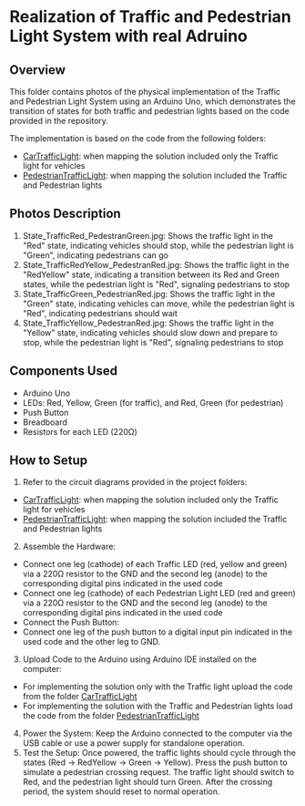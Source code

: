 # Realization of Traffic and Pedestrian Light System with real Adruino

## Overview

This folder contains photos of the physical implementation of the Traffic and Pedestrian Light System using an Arduino Uno, which demonstrates the transition of states for both traffic and pedestrian lights based on the code provided in the repository.

The implementation is based on the code from the following folders:
- [CarTrafficLight](../CarTrafficLight/TrafficLight.cpp): when mapping the solution included only the Traffic light for vehicles 
- [PedestrianTrafficLight](../PedestrianTrafficLight/TrafficAndPedestrianLights.cpp): when mapping the solution included the Traffic and Pedestrian lights 

## Photos Description

1) State_TrafficRed_PedestranGreen.jpg: Shows the traffic light in the "Red" state, indicating vehicles should stop, while the pedestrian light is "Green", indicating pedestrians can go
2) State_TrafficRedYellow_PedestranRed.jpg: Shows the traffic light in the "RedYellow" state, indicating a transition between its Red and Green states, while the pedestrian light is "Red", signaling pedestrians to stop
3) State_TrafficGreen_PedestrianRed.jpg: Shows the traffic light in the "Green" state, indicating vehicles can move, while the pedestrian light is "Red", indicating pedestrians should wait
4) State_TrafficYellow_PedestranRed.jpg: Shows the traffic light in the "Yellow" state, indicating vehicles should slow down and prepare to stop, while the pedestrian light is "Red", signaling pedestrians to stop 

## Components Used

- Arduino Uno
- LEDs: Red, Yellow, Green (for traffic), and Red, Green (for pedestrian)
- Push Button
- Breadboard
- Resistors for each LED (220Ω)

## How to Setup

1) Refer to the circuit diagrams provided in the project folders:
- [CarTrafficLight](../CarTrafficLight/CircuitDiagram.jpg): when mapping the solution included only the Traffic light for vehicles
- [PedestrianTrafficLight](../PedestrianTrafficLight/CircuitDiagram.jpg): when mapping the solution included the Traffic and Pedestrian lights 
2) Assemble the Hardware:
- Connect one leg (cathode) of each Traffic LED (red, yellow and green) via a 220Ω resistor to the GND and the second leg (anode) to the corresponding digital pins indicated in the used code 
- Connect one leg (cathode) of each Pedestrian Light LED (red and green) via a 220Ω resistor to the GND and the second leg (anode) to the corresponding digital pins indicated in the used code 
- Connect the Push Button:
- Connect one leg of the push button to a digital input pin indicated in the used code and the other leg to GND.
3) Upload Code to the Arduino using Arduino IDE installed on the computer:
- For implementing the solution only with the Traffic light upload the code from the folder [CarTrafficLight](../CarTrafficLight/TrafficLight.cpp) 
- For implementing the solution with the Traffic and Pedestrian lights load the code from the folder [PedestrianTrafficLight](../PedestrianTrafficLight/TrafficAndPedestrianLights.cpp)
4) Power the System: Keep the Arduino connected to the computer via the USB cable or use a power supply for standalone operation.
5) Test the Setup: Once powered, the traffic lights should cycle through the states (Red → RedYellow → Green → Yellow).
Press the push button to simulate a pedestrian crossing request. The traffic light should switch to Red, and the pedestrian light should turn Green. After the crossing period, the system should reset to normal operation.


